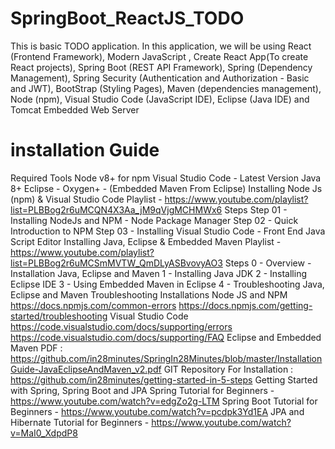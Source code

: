 # SpringBoot_ReactJS_TODO

This is basic TODO application.
In this application, we will be using React (Frontend Framework), Modern JavaScript , Create React App(To create React projects),  Spring Boot (REST API Framework), Spring (Dependency Management), Spring Security (Authentication and Authorization - Basic and JWT), BootStrap (Styling Pages), Maven (dependencies management), Node (npm), Visual Studio Code (JavaScript IDE), Eclipse (Java IDE) and Tomcat Embedded Web Server

# installation Guide
Required Tools
Node v8+ for npm
Visual Studio Code - Latest Version
Java 8+
Eclipse - Oxygen+ - (Embedded Maven From Eclipse)
Installing Node Js (npm) & Visual Studio Code
Playlist - https://www.youtube.com/playlist?list=PLBBog2r6uMCQN4X3Aa_jM9qVjgMCHMWx6
Steps
Step 01 - Installing NodeJs and NPM - Node Package Manager
Step 02 - Quick Introduction to NPM
Step 03 - Installing Visual Studio Code - Front End Java Script Editor
Installing Java, Eclipse & Embedded Maven
Playlist - https://www.youtube.com/playlist?list=PLBBog2r6uMCSmMVTW_QmDLyASBvovyAO3
Steps
0 - Overview - Installation Java, Eclipse and Maven
1 - Installing Java JDK
2 - Installing Eclipse IDE
3 - Using Embedded Maven in Eclipse
4 - Troubleshooting Java, Eclipse and Maven
Troubleshooting Installations
Node JS and NPM
https://docs.npmjs.com/common-errors
https://docs.npmjs.com/getting-started/troubleshooting
Visual Studio Code
https://code.visualstudio.com/docs/supporting/errors
https://code.visualstudio.com/docs/supporting/FAQ
Eclipse and Embedded Maven
PDF : https://github.com/in28minutes/SpringIn28Minutes/blob/master/InstallationGuide-JavaEclipseAndMaven_v2.pdf
GIT Repository For Installation : https://github.com/in28minutes/getting-started-in-5-steps
Getting Started with Spring, Spring Boot and JPA
Spring Tutorial for Beginners - https://www.youtube.com/watch?v=edgZo2g-LTM
Spring Boot Tutorial for Beginners - https://www.youtube.com/watch?v=pcdpk3Yd1EA
JPA and Hibernate Tutorial for Beginners - https://www.youtube.com/watch?v=MaI0_XdpdP8
